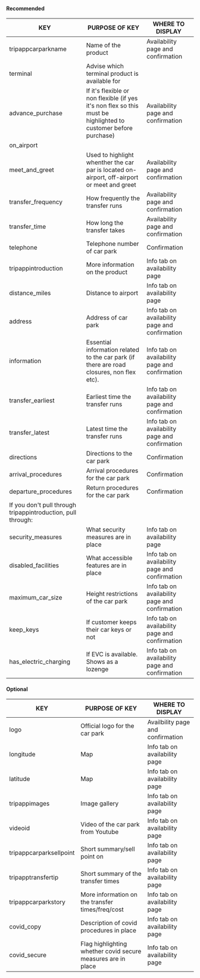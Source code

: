 
#### Recommended

| KEY                                                          | PURPOSE OF KEY                                                                                                    | WHERE TO DISPLAY                               |
|--------------------------------------------------------------|-------------------------------------------------------------------------------------------------------------------|------------------------------------------------|
| tripappcarparkname                                           | Name of the product                                                                                               | Availability page and confirmation             |
| terminal                                                     | Advise which terminal product is available for                                                                    |                                                |
| advance\_purchase                                            | If it's flexible or non flexible \(if yes it's non flex so this must be highlighted to customer before purchase\) | Availability page and confirmation             |
| on\_airport                                                  |                                                                                                                   |                                                |
| meet\_and\_greet                                             | Used to highlight whenther the car par is located on\-airport, off\-airport or meet and greet                     | Availability page and confirmation             |
| transfer\_frequency                                          | How frequently the transfer runs                                                                                  | Availability page and confirmation             |
| transfer\_time                                               | How long the transfer takes                                                                                       | Availability page and confirmation             |
| telephone                                                    | Telephone number of car park                                                                                      | Confirmation                                   |
| tripappintroduction                                          | More information on the product                                                                                   | Info tab on availability page                  |
| distance\_miles                                              | Distance to airport                                                                                               | Info tab on availability page                  |
| address                                                      | Address of car park                                                                                               | Info tab on availability page and confirmation |
| information                                                  | Essential information related to the car park \(if there are road closures, non flex etc\)\.                      | Info tab on availability page and confirmation |
| transfer\_earliest                                           | Earliest time the transfer runs                                                                                   | Info tab on availability page and confirmation |
| transfer\_latest                                             | Latest time the transfer runs                                                                                     | Info tab on availability page and confirmation |
| directions                                                   | Directions to the car park                                                                                        | Confirmation                                   |
| arrival\_procedures                                          | Arrival procedures for the car park                                                                               | Confirmation                                   |
| departure\_procedures                                        | Return procedures for the car park                                                                                | Confirmation                                   |
| If you don't pull through tripappintroduction, pull through: |                                                                                                                   |                                                |
| security\_measures                                           | What security measures are in place                                                                               | Info tab on availability page                  |
| disabled\_facilities                                         | What accessible features are in place                                                                             | Info tab on availability page and confirmation |
| maximum\_car\_size                                           | Height restrictions of the car park                                                                               | Info tab on availability page and confirmation |
| keep\_keys                                                   | If customer keeps their car keys or not                                                                           | Info tab on availability page and confirmation |
| has\_electric\_charging                                      | If EVC is available\. Shows as a lozenge                                                                          | Info tab on availability page and confirmation |

#### Optional

| KEY                     | PURPOSE OF KEY                                               | WHERE TO DISPLAY                  |
|-------------------------|--------------------------------------------------------------|-----------------------------------|
| logo                    | Official logo for the car park                               | Availbility page and confirmation |
| longitude               | Map                                                          | Info tab on availability page     |
| latitude                | Map                                                          | Info tab on availability page     |
| tripappimages           | Image gallery                                                | Info tab on availability page     |
| videoid                 | Video of the car park from Youtube                           | Info tab on availability page     |
| tripappcarparksellpoint | Short summary/sell point on                                  | Info tab on availability page     |
| tripapptransfertip      | Short summary of the transfer times                          | Info tab on availability page     |
| tripappcarparkstory     | More information on the transfer times/freq/cost             | Info tab on availability page     |
| covid_copy              | Description of covid procedures in place                     | Info tab on availability page     |
| covid_secure            | Flag highlighting whether covid secure measures are in place | Info tab on availability page     |
